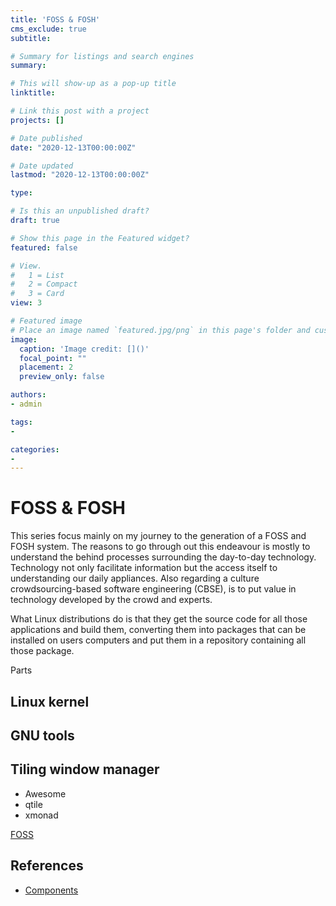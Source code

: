 ```yaml
---
title: 'FOSS & FOSH'
cms_exclude: true
subtitle:

# Summary for listings and search engines
summary:

# This will show-up as a pop-up title
linktitle: 

# Link this post with a project
projects: []

# Date published
date: "2020-12-13T00:00:00Z"

# Date updated
lastmod: "2020-12-13T00:00:00Z"

type:

# Is this an unpublished draft?
draft: true

# Show this page in the Featured widget?
featured: false

# View.
#   1 = List
#   2 = Compact
#   3 = Card
view: 3

# Featured image
# Place an image named `featured.jpg/png` in this page's folder and customize its options here.
image:
  caption: 'Image credit: []()'
  focal_point: ""
  placement: 2
  preview_only: false

authors:
- admin

tags:
- 

categories:
- 
---
```

# FOSS & FOSH



This series focus mainly on my journey to the generation of a FOSS and FOSH system.
The reasons to go through out this endeavour is mostly to understand the behind processes surrounding the day-to-day technology. Technology not only facilitate information but the access itself to understanding our daily appliances.
Also regarding a culture crowdsourcing-based software engineering (CBSE), is to put value in technology developed by the crowd and experts.

What Linux distributions do is that they get the source code for all those applications and build them, converting them into packages that can be installed on users computers and put them in a repository containing all those package.

Parts
## Linux kernel
## GNU tools
## Tiling window manager
- Awesome
- qtile
- xmonad



[FOSS](FOSS.md)


## References
- [Components](https://fosspost.org/what-are-the-components-of-a-linux-distribution/)